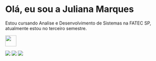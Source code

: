 <h1> Olá, eu sou a Juliana Marques  </h1>

<p> Estou cursando Analise e Desenvolvimento de Sistemas na FATEC SP, atualmente estou no terceiro semestre. </p> <img src="https://media4.giphy.com/media/ixN1f5UlViepnCjHkn/giphy.gif?cid=ecf05e479b71cli5jthqegvmbwns8efpvlihts8hwc1krfhu&rid=giphy.gif&ct=s" width="35"> <br>
 
 

<a href = "mailto:julianamarquessampaio@gmail.com"><img src="https://img.shields.io/badge/-Gmail-%23333?style=for-the-badge&logo=gmail&logoColor=white" target="_blank"></a>
<a href="https://www.linkedin.com/in/juliana-marques-a77955183/" target="_blank"><img src="https://img.shields.io/badge/-LinkedIn-%230077B5?style=for-the-badge&logo=linkedin&logoColor=white" target="_blank"></a> 
 <a href="https://instagram.com/twoliana" target="_blank"><img src="https://img.shields.io/badge/-Instagram-%23E4405F?style=for-the-badge&logo=instagram&logoColor=white" target="_blank"></a>
